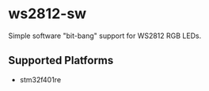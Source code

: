 ws2812-sw
=========
Simple software "bit-bang" support for WS2812 RGB LEDs.

Supported Platforms
-------------------
* stm32f401re

